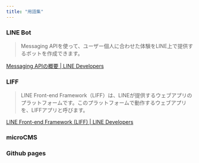```yaml
---
title: "用語集"
---
```


### LINE Bot

> Messaging APIを使って、ユーザー個人に合わせた体験をLINE上で提供するボットを作成できます。

[Messaging APIの概要 | LINE Developers](https://developers.line.biz/ja/docs/messaging-api/overview/)

### LIFF

> LINE Front-end Framework（LIFF）は、LINEが提供するウェブアプリのプラットフォームです。このプラットフォームで動作するウェブアプリを、LIFFアプリと呼びます。

[LINE Front-end Framework (LIFF) | LINE Developers](https://developers.line.biz/ja/docs/liff/overview/)

### microCMS

### Github pages
